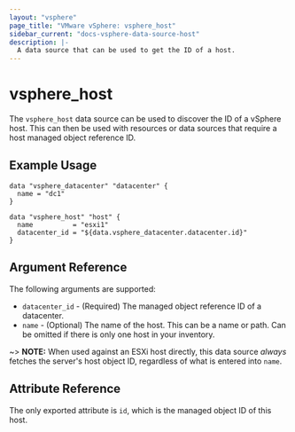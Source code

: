 ```yaml
---
layout: "vsphere"
page_title: "VMware vSphere: vsphere_host"
sidebar_current: "docs-vsphere-data-source-host"
description: |-
  A data source that can be used to get the ID of a host.
---
```


# vsphere\_host

The `vsphere_host` data source can be used to discover the ID of a vSphere
host. This can then be used with resources or data sources that require a host
managed object reference ID.

## Example Usage

```hcl
data "vsphere_datacenter" "datacenter" {
  name = "dc1"
}

data "vsphere_host" "host" {
  name          = "esxi1"
  datacenter_id = "${data.vsphere_datacenter.datacenter.id}"
}
```

## Argument Reference

The following arguments are supported:

* `datacenter_id` - (Required) The managed object reference ID of a datacenter.
* `name` - (Optional) The name of the host. This can be a name or path.	Can be
  omitted if there is only one host in your inventory.

~> **NOTE:** When used against an ESXi host directly, this data source _always_
fetches the server's host object ID, regardless of what is entered into `name`.

## Attribute Reference

The only exported attribute is `id`, which is the managed object ID of this
host.
